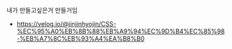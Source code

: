 내가 만들고싶은거 만들거임

- https://velog.io/@jinjinhyojin/CSS-%EC%95%A0%EB%8B%88%EB%A9%94%EC%9D%B4%EC%85%98-%EB%A7%8C%EB%93%A4%EA%B8%B0
